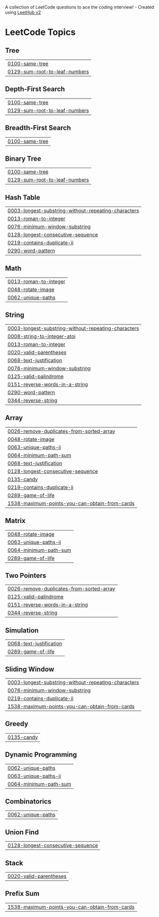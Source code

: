 A collection of LeetCode questions to ace the coding interview! - Created using [LeetHub v2](https://github.com/arunbhardwaj/LeetHub-2.0)
<!---LeetCode Topics Start-->
# LeetCode Topics
## Tree
|  |
| ------- |
| [0100-same-tree](https://github.com/Sivae2022/Leetcode/tree/master/0100-same-tree) |
| [0129-sum-root-to-leaf-numbers](https://github.com/Sivae2022/Leetcode/tree/master/0129-sum-root-to-leaf-numbers) |
## Depth-First Search
|  |
| ------- |
| [0100-same-tree](https://github.com/Sivae2022/Leetcode/tree/master/0100-same-tree) |
| [0129-sum-root-to-leaf-numbers](https://github.com/Sivae2022/Leetcode/tree/master/0129-sum-root-to-leaf-numbers) |
## Breadth-First Search
|  |
| ------- |
| [0100-same-tree](https://github.com/Sivae2022/Leetcode/tree/master/0100-same-tree) |
## Binary Tree
|  |
| ------- |
| [0100-same-tree](https://github.com/Sivae2022/Leetcode/tree/master/0100-same-tree) |
| [0129-sum-root-to-leaf-numbers](https://github.com/Sivae2022/Leetcode/tree/master/0129-sum-root-to-leaf-numbers) |
## Hash Table
|  |
| ------- |
| [0003-longest-substring-without-repeating-characters](https://github.com/Sivae2022/Leetcode/tree/master/0003-longest-substring-without-repeating-characters) |
| [0013-roman-to-integer](https://github.com/Sivae2022/Leetcode/tree/master/0013-roman-to-integer) |
| [0076-minimum-window-substring](https://github.com/Sivae2022/Leetcode/tree/master/0076-minimum-window-substring) |
| [0128-longest-consecutive-sequence](https://github.com/Sivae2022/Leetcode/tree/master/0128-longest-consecutive-sequence) |
| [0219-contains-duplicate-ii](https://github.com/Sivae2022/Leetcode/tree/master/0219-contains-duplicate-ii) |
| [0290-word-pattern](https://github.com/Sivae2022/Leetcode/tree/master/0290-word-pattern) |
## Math
|  |
| ------- |
| [0013-roman-to-integer](https://github.com/Sivae2022/Leetcode/tree/master/0013-roman-to-integer) |
| [0048-rotate-image](https://github.com/Sivae2022/Leetcode/tree/master/0048-rotate-image) |
| [0062-unique-paths](https://github.com/Sivae2022/Leetcode/tree/master/0062-unique-paths) |
## String
|  |
| ------- |
| [0003-longest-substring-without-repeating-characters](https://github.com/Sivae2022/Leetcode/tree/master/0003-longest-substring-without-repeating-characters) |
| [0008-string-to-integer-atoi](https://github.com/Sivae2022/Leetcode/tree/master/0008-string-to-integer-atoi) |
| [0013-roman-to-integer](https://github.com/Sivae2022/Leetcode/tree/master/0013-roman-to-integer) |
| [0020-valid-parentheses](https://github.com/Sivae2022/Leetcode/tree/master/0020-valid-parentheses) |
| [0068-text-justification](https://github.com/Sivae2022/Leetcode/tree/master/0068-text-justification) |
| [0076-minimum-window-substring](https://github.com/Sivae2022/Leetcode/tree/master/0076-minimum-window-substring) |
| [0125-valid-palindrome](https://github.com/Sivae2022/Leetcode/tree/master/0125-valid-palindrome) |
| [0151-reverse-words-in-a-string](https://github.com/Sivae2022/Leetcode/tree/master/0151-reverse-words-in-a-string) |
| [0290-word-pattern](https://github.com/Sivae2022/Leetcode/tree/master/0290-word-pattern) |
| [0344-reverse-string](https://github.com/Sivae2022/Leetcode/tree/master/0344-reverse-string) |
## Array
|  |
| ------- |
| [0026-remove-duplicates-from-sorted-array](https://github.com/Sivae2022/Leetcode/tree/master/0026-remove-duplicates-from-sorted-array) |
| [0048-rotate-image](https://github.com/Sivae2022/Leetcode/tree/master/0048-rotate-image) |
| [0063-unique-paths-ii](https://github.com/Sivae2022/Leetcode/tree/master/0063-unique-paths-ii) |
| [0064-minimum-path-sum](https://github.com/Sivae2022/Leetcode/tree/master/0064-minimum-path-sum) |
| [0068-text-justification](https://github.com/Sivae2022/Leetcode/tree/master/0068-text-justification) |
| [0128-longest-consecutive-sequence](https://github.com/Sivae2022/Leetcode/tree/master/0128-longest-consecutive-sequence) |
| [0135-candy](https://github.com/Sivae2022/Leetcode/tree/master/0135-candy) |
| [0219-contains-duplicate-ii](https://github.com/Sivae2022/Leetcode/tree/master/0219-contains-duplicate-ii) |
| [0289-game-of-life](https://github.com/Sivae2022/Leetcode/tree/master/0289-game-of-life) |
| [1538-maximum-points-you-can-obtain-from-cards](https://github.com/Sivae2022/Leetcode/tree/master/1538-maximum-points-you-can-obtain-from-cards) |
## Matrix
|  |
| ------- |
| [0048-rotate-image](https://github.com/Sivae2022/Leetcode/tree/master/0048-rotate-image) |
| [0063-unique-paths-ii](https://github.com/Sivae2022/Leetcode/tree/master/0063-unique-paths-ii) |
| [0064-minimum-path-sum](https://github.com/Sivae2022/Leetcode/tree/master/0064-minimum-path-sum) |
| [0289-game-of-life](https://github.com/Sivae2022/Leetcode/tree/master/0289-game-of-life) |
## Two Pointers
|  |
| ------- |
| [0026-remove-duplicates-from-sorted-array](https://github.com/Sivae2022/Leetcode/tree/master/0026-remove-duplicates-from-sorted-array) |
| [0125-valid-palindrome](https://github.com/Sivae2022/Leetcode/tree/master/0125-valid-palindrome) |
| [0151-reverse-words-in-a-string](https://github.com/Sivae2022/Leetcode/tree/master/0151-reverse-words-in-a-string) |
| [0344-reverse-string](https://github.com/Sivae2022/Leetcode/tree/master/0344-reverse-string) |
## Simulation
|  |
| ------- |
| [0068-text-justification](https://github.com/Sivae2022/Leetcode/tree/master/0068-text-justification) |
| [0289-game-of-life](https://github.com/Sivae2022/Leetcode/tree/master/0289-game-of-life) |
## Sliding Window
|  |
| ------- |
| [0003-longest-substring-without-repeating-characters](https://github.com/Sivae2022/Leetcode/tree/master/0003-longest-substring-without-repeating-characters) |
| [0076-minimum-window-substring](https://github.com/Sivae2022/Leetcode/tree/master/0076-minimum-window-substring) |
| [0219-contains-duplicate-ii](https://github.com/Sivae2022/Leetcode/tree/master/0219-contains-duplicate-ii) |
| [1538-maximum-points-you-can-obtain-from-cards](https://github.com/Sivae2022/Leetcode/tree/master/1538-maximum-points-you-can-obtain-from-cards) |
## Greedy
|  |
| ------- |
| [0135-candy](https://github.com/Sivae2022/Leetcode/tree/master/0135-candy) |
## Dynamic Programming
|  |
| ------- |
| [0062-unique-paths](https://github.com/Sivae2022/Leetcode/tree/master/0062-unique-paths) |
| [0063-unique-paths-ii](https://github.com/Sivae2022/Leetcode/tree/master/0063-unique-paths-ii) |
| [0064-minimum-path-sum](https://github.com/Sivae2022/Leetcode/tree/master/0064-minimum-path-sum) |
## Combinatorics
|  |
| ------- |
| [0062-unique-paths](https://github.com/Sivae2022/Leetcode/tree/master/0062-unique-paths) |
## Union Find
|  |
| ------- |
| [0128-longest-consecutive-sequence](https://github.com/Sivae2022/Leetcode/tree/master/0128-longest-consecutive-sequence) |
## Stack
|  |
| ------- |
| [0020-valid-parentheses](https://github.com/Sivae2022/Leetcode/tree/master/0020-valid-parentheses) |
## Prefix Sum
|  |
| ------- |
| [1538-maximum-points-you-can-obtain-from-cards](https://github.com/Sivae2022/Leetcode/tree/master/1538-maximum-points-you-can-obtain-from-cards) |
<!---LeetCode Topics End-->